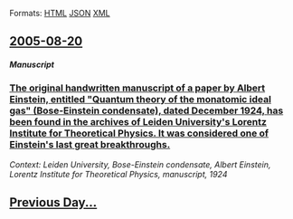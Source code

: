 
Formats: [HTML](2005/08/20/index.html)  [JSON](2005/08/20/index.json)  [XML](2005/08/20/index.xml)  

## [2005-08-20](/news/2005/08/20/index.md)

##### Manuscript
### [ The original handwritten manuscript of a paper by Albert Einstein, entitled "Quantum theory of the monatomic ideal gas" (Bose-Einstein condensate), dated December 1924, has been found in the archives of Leiden University's Lorentz Institute for Theoretical Physics. It was considered one of Einstein's last great breakthroughs. ](/news/2005/08/20/the-original-handwritten-manuscript-of-a-paper-by-albert-einstein-entitled-quantum-theory-of-the-monatomic-ideal-gas-bose-einstein-cond.md)
_Context: Leiden University, Bose-Einstein condensate, Albert Einstein, Lorentz Institute for Theoretical Physics, manuscript, 1924_

## [Previous Day...](/news/2005/08/19/index.md)

